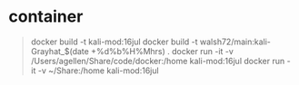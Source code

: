 # container
> docker build -t kali-mod:16jul
> docker build -t walsh72/main:kali-Grayhat_$(date +%d%b%H%Mhrs) .
> docker run -it -v /Users/agellen/Share/code/docker:/home kali-mod:16jul
> docker run -it -v ~/Share:/home kali-mod:16jul
